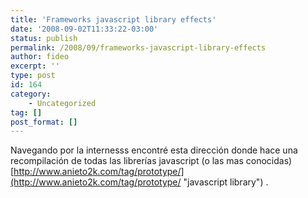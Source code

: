 ```yaml
---
title: 'Frameworks javascript library effects'
date: '2008-09-02T11:33:22-03:00'
status: publish
permalink: /2008/09/frameworks-javascript-library-effects
author: fideo
excerpt: ''
type: post
id: 164
category:
    - Uncategorized
tag: []
post_format: []
---
```

Navegando por la internesss encontré esta dirección donde hace una recompilación de todas las librerías javascript (o las mas conocidas) [http://www.anieto2k.com/tag/prototype/](http://www.anieto2k.com/tag/prototype/ "javascript library") .